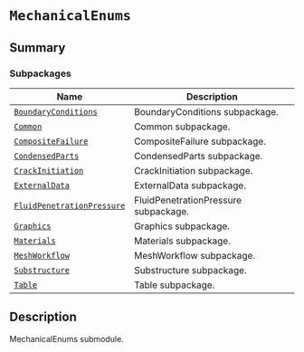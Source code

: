 

# `MechanicalEnums`

<a id="summary"></a>

## Summary

### Subpackages

| Name | Description |
|------------------------------------------------------------------------------------------------------------------------------------------------------------------------|--------------------------------------|
| [`BoundaryConditions`](BoundaryConditions/index.md#module-ansys.mechanical.stubs.v242.Ansys.Mechanical.DataModel.MechanicalEnums.BoundaryConditions)                   | BoundaryConditions subpackage.       |
| [`Common`](Common/index.md#module-ansys.mechanical.stubs.v242.Ansys.Mechanical.DataModel.MechanicalEnums.Common)                                                       | Common subpackage.                   |
| [`CompositeFailure`](CompositeFailure/index.md#module-ansys.mechanical.stubs.v242.Ansys.Mechanical.DataModel.MechanicalEnums.CompositeFailure)                         | CompositeFailure subpackage.         |
| [`CondensedParts`](CondensedParts/index.md#module-ansys.mechanical.stubs.v242.Ansys.Mechanical.DataModel.MechanicalEnums.CondensedParts)                               | CondensedParts subpackage.           |
| [`CrackInitiation`](CrackInitiation/index.md#module-ansys.mechanical.stubs.v242.Ansys.Mechanical.DataModel.MechanicalEnums.CrackInitiation)                            | CrackInitiation subpackage.          |
| [`ExternalData`](ExternalData/index.md#module-ansys.mechanical.stubs.v242.Ansys.Mechanical.DataModel.MechanicalEnums.ExternalData)                                     | ExternalData subpackage.             |
| [`FluidPenetrationPressure`](FluidPenetrationPressure/index.md#module-ansys.mechanical.stubs.v242.Ansys.Mechanical.DataModel.MechanicalEnums.FluidPenetrationPressure) | FluidPenetrationPressure subpackage. |
| [`Graphics`](Graphics/index.md#module-ansys.mechanical.stubs.v242.Ansys.Mechanical.DataModel.MechanicalEnums.Graphics)                                                 | Graphics subpackage.                 |
| [`Materials`](Materials/index.md#module-ansys.mechanical.stubs.v242.Ansys.Mechanical.DataModel.MechanicalEnums.Materials)                                              | Materials subpackage.                |
| [`MeshWorkflow`](MeshWorkflow/index.md#module-ansys.mechanical.stubs.v242.Ansys.Mechanical.DataModel.MechanicalEnums.MeshWorkflow)                                     | MeshWorkflow subpackage.             |
| [`Substructure`](Substructure/index.md#module-ansys.mechanical.stubs.v242.Ansys.Mechanical.DataModel.MechanicalEnums.Substructure)                                     | Substructure subpackage.             |
| [`Table`](Table/index.md#module-ansys.mechanical.stubs.v242.Ansys.Mechanical.DataModel.MechanicalEnums.Table)                                                          | Table subpackage.                    |

<a id="description"></a>

## Description

MechanicalEnums submodule.

<!-- !! processed by numpydoc !! -->

